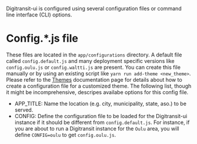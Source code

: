 Digitransit-ui is configured using several configuration files or command line interface (CLI) options.

# Config.*.js file
These files are located in the `app/configurations` directory.
A default file called `config.default.js` and many deployment specific versions like `config.oulu.js` or `config.waltti.js` are present.
You can create this file manually or by using an existing script like `yarn run add-theme <new_theme>`.
Please refer to the [Themes](https://github.com/HSLdevcom/digitransit-ui/blob/master/docs/Themes.md) documentation page for details
about how to create a configuration file for a customized theme.
The following list, though it might be incomprehensive, descripes availabe options for this config file.

* APP_TITLE: Name the location (e.g. city, municipality, state, aso.) to be served.
* CONFIG: Define the configuration file to be loaded for the Digitransit-ui instance if it should be different from `config.default.js`.
For instance, if you are about to run a Digitransit instance for the `Oulu` area, you will define `CONFIG=oulu` to get `config.oulu.js`.
